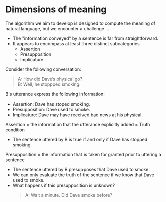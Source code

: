 # Dimensions of meaning 

The algorithm we aim to develop is designed to compute the meaning of natural language, but we encounter a challenge ... 

- The "information conveyed" by a sentence is far from straightforward.
- It appears to encompass at least three distinct subcategories
  - Assertion
  - Presupposition
  - Implicature

Consider the following conversation: 

> A: How did Dave’s physical go? <br>
> B: Well, he stoppped smoking.

B's utterance express the following information: 

- Assertion: Dave has stoped smoking. 
- Presupposition: Dave used to smoke.
- Implicature: Dave may have received bad news at his physical.

Assertion = the information that the utterance explicitly added = Truth condition

- The sentence uttered by B is true if and only if Dave has stopped smoking. 

Presupposition = the information that is taken for granted prior to uttering a sentence

- The sentence uttered by B presupposes that Dave used to smoke.
- We can only evaluate the truth of the sentence if we know that Dave used to smoke.
- What happens if this presupposition is unknown?
  > A: Wait a minute. Did Dave smoke before? 


